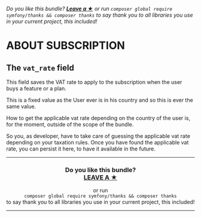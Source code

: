 *Do you like this bundle? [**Leave a &#9733;**](#js-repo-pjax-container) or run `composer global require symfony/thanks && composer thanks` to say thank you to all libraries you use in your current project, this included!*

ABOUT SUBSCRIPTION
==================

The `vat_rate` field
--------------------

This field saves the VAT rate to apply to the subscription when the user buys a feature or a plan.

This is a fixed value as the User ever is in his country and so this is ever the same value.

How to get the applicable vat rate depending on the country of the user is, for the moment, outside of the scope of the bundle.

So you, as developer, have to take care of guessing the applicable vat rate depending on your taxation rules. Once you have found the applicable vat rate, you can persist it here, to have it available in the future.

<hr />
<h3 align="center">
    <b>Do you like this bundle?</b><br />
    <b><a href="#js-repo-pjax-container">LEAVE A &#9733;</a></b>
</h3>
<p align="center">
    or run<br />
    <code>composer global require symfony/thanks && composer thanks</code><br />
    to say thank you to all libraries you use in your current project, this included!
</p>
<hr />
